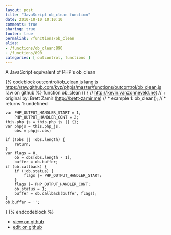 ```yaml
---
layout: post
title: "JavaScript ob_clean function"
date: 2010-10-10 10:10:10
comments: true
sharing: true
footer: true
permalink: /functions/ob_clean
alias:
- /functions/ob_clean:890
- /functions/890
categories: [ outcontrol, functions ]
---
```

A JavaScript equivalent of PHP's ob_clean
<!-- more -->
{% codeblock outcontrol/ob_clean.js lang:js https://raw.github.com/kvz/phpjs/master/functions/outcontrol/ob_clean.js raw on github %}
function ob_clean () {
    // http://kevin.vanzonneveld.net
    // +   original by: Brett Zamir (http://brett-zamir.me)
    // *     example 1: ob_clean();
    // *     returns 1: undefined

    var PHP_OUTPUT_HANDLER_START = 1,
        PHP_OUTPUT_HANDLER_CONT = 2;
    this.php_js = this.php_js || {};
    var phpjs = this.php_js,
        obs = phpjs.obs;

    if (!obs || !obs.length) {
        return;
    }
    var flags = 0,
        ob = obs[obs.length - 1],
        buffer = ob.buffer;
    if (ob.callback) {
        if (!ob.status) {
            flags |= PHP_OUTPUT_HANDLER_START;
        }
        flags |= PHP_OUTPUT_HANDLER_CONT;
        ob.status = 1;
        buffer = ob.callback(buffer, flags);
    }
    ob.buffer = '';
}
{% endcodeblock %}
<ul>
 <li><a href="https://github.com/kvz/phpjs/blob/master/functions/outcontrol/ob_clean.js">view on github</a></li>
 <li><a href="https://github.com/kvz/phpjs/edit/master/functions/outcontrol/ob_clean.js">edit on github</a></li>
</ul>
